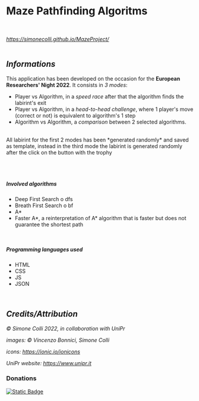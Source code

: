 # Maze Pathfinding Algoritms
<br>


_https://simonecolli.github.io/MazeProject/_
<br>
<br>
## *Informations*

This application has been developed on the occasion for the **European Researchers' Night 2022**. It consists in _3 modes_:
<br>
- Player vs Algorithm, in a *speed race* after that the algorithm finds the labirint's exit
- Player vs Algorithm, in a *head-to-head challenge*, where 1 player's move (correct or not) is equivalent to algorithm's 1 step 
- Algorithm vs Algorithm, a *comparison* between 2 selected algorithms.
<br>
All labirint for the first 2 modes has been *generated randomly* and saved as template, instead in the third mode the labirint is generated randomly after the click on the button with the trophy

<br><br>

##### *Involved algorithms*

- Deep First Search o dfs
- Breath First Search o bf
- A*
- Faster A*, a reinterpretation of A* algorithm that is faster but does not guarantee the shortest path

<br>

##### *Programming languages used*

- HTML
- CSS
- JS
- JSON

<br>


## *Credits/Attribution*

_&copy; Simone Colli 2022, in collaboration with UniPr_

_images: &copy; Vincenzo Bonnici, Simone Colli_

_icons: https://ionic.io/ionicons_

_UniPr website: https://www.unipr.it_

### Donations

<a href="https://paypal.me/SimoColli?country.x=IT&locale.x=it_IT" target="_blank">
    <img alt="Static Badge" src="https://img.shields.io/badge/%40simonecolli-3558C1?style=flat&logo=paypal&link=https://paypal.me/SimoColli?country.x=IT&locale.x=it_IT">
</a>

